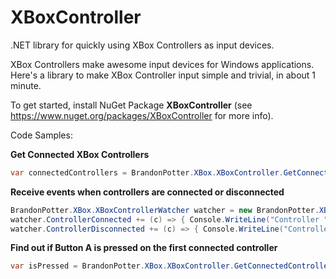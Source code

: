 # XBoxController
.NET library for quickly using XBox Controllers as input devices.

XBox Controllers make awesome input devices for Windows applications. Here's a library to make XBox Controller input simple and trivial, in about 1 minute.

To get started, install NuGet Package **XBoxController** (see https://www.nuget.org/packages/XBoxController for more info).

Code Samples:

**Get Connected XBox Controllers**

```cs
var connectedControllers = BrandonPotter.XBox.XBoxController.GetConnectedControllers();
```

**Receive events when controllers are connected or disconnected**

```cs
BrandonPotter.XBox.XBoxControllerWatcher watcher = new BrandonPotter.XBox.XBoxControllerWatcher();
watcher.ControllerConnected += (c) => { Console.WriteLine("Controller " + c.PlayerIndex.ToString() + " connected"); };
watcher.ControllerDisconnected += (c) => { Console.WriteLine("Controller " + c.PlayerIndex.ToString() + " disconnected"); };
```

**Find out if Button A is pressed on the first connected controller**

```cs
var isPressed = BrandonPotter.XBox.XBoxController.GetConnectedControllers().FirstOrDefault().ButtonAPressed;
```
